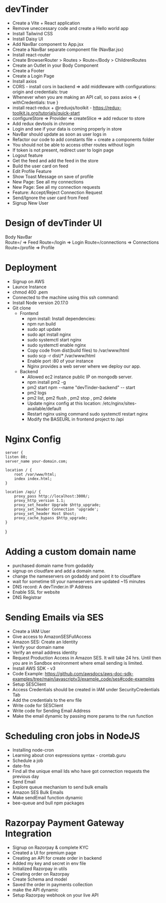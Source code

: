 # devTinder

- Create a Vite + React application
- Remove uneccessary code and create a Hello world app
- Install Tailwind CSS
- Install Daisy UI
- Add NavBar component to App.jsx
- Create a NavBar separate component file (NavBar.jsx)
- Install react-router
- Create BrowserRouter > Routes > Route=/Body > ChildrenRoutes
- Create an Outlet in your Body Component
- Create a Footer
- Create a Login Page
- Install axios
- CORS - install cors in backend => add middleware with configurations: origin and credentials: true
- Whenever when you are making an API call, so pass axios => { withCredentials: true }
- install react-redux + @reduxjs/toolkit - https://redux-toolkit.js.org/tutorials/quick-start
- configureStore => Provider => createSlice => add reducer to store
- Add redux devtools in chrome
- Login and see if your data is coming properly in store
- NavBar should update as soon as user logs in
- Refactor our code to add constants file + create a components folder
- You should not be able to access other routes without login
- If token is not present, redirect user to login page
- Logout feature
- Get the feed and add the feed in the store
- Build the user card on feed
- Edit Profile Feature
- Show Toast Message on save of profile
- New Page: See all my connections
- New Page: See all my connection requests
- Feature: Accept/Reject Connection Request
- Send/Ignore the user card from Feed
- Signup New User

# Design of devTinder UI

Body
NavBar  
 Route=/ => Feed
Route=/login => Login
Route=/connections => Connections
Route=/profile => Profile

# Deployment

- Signup on AWS
- Launce Instance
- chmod 400 <secret>.pem
- Connected to the machine using this ssh command:
- Install Node version 20.17.0
- Git clone
  - Frontend
    - npm install: Install dependencies:
    - npm run build
    - sudo apt update
    - sudo apt install nginx
    - sudo systemctl start nginx
    - sudo systemctl enable nginx
    - Copy code from dist(build files) to /var/www/html
    - sudo scp -r dist/\* /var/www/html
    - Enable port :80 of your instance
    - Nginx provides a web server where we deploy our app.
  - Backend
    - Allowed ec2 instance public IP on mongodb server.
    - npm install pm2 -g
    - pm2 start npm --name "devTinder-backend" -- start
    - pm2 logs
    - pm2 list, pm2 flush <name>, pm2 stop <name>, pm2 delete <name>
    - Update nginx config at this location: /etc/nginx/sites-available/default
    - Restart nginx using command sudo systemctl restart nginx
    - Modify the BASEURL in frontend project to /api

# Nginx Config

    server {
    listen 80;
    server_name your-domain.com;

    location / {
        root /var/www/html;
        index index.html;
    }

    location /api/ {
        proxy_pass http://localhost:3000/;
        proxy_http_version 1.1;
        proxy_set_header Upgrade $http_upgrade;
        proxy_set_header Connection 'upgrade';
        proxy_set_header Host $host;
        proxy_cache_bypass $http_upgrade;
    }

}

# Adding a custom domain name

- purchased domain name from godaddy
- signup on cloudfare and add a domain name.
- change the nameservers on godaddy and point it to cloudflare
- wait for sometime till your nameservers are updated ~15 minutes
- DNS record: A devTinder.in IP Address
- Enable SSL for website
- DNS Registrar

# Sending Emails via SES

- Create a IAM User
- Give access to AmazonSESFullAccess
- Amazon SES: Create an Identity
- Verify your domain name
- Verify an email address identity
- Request Production Access in Amazon SES. It will take 24 hrs. Until then you are in Sandbox environment where email sending is limited.
- Install AWS SDK - v3
- Code Example: https://github.com/awsdocs/aws-doc-sdk-examples/tree/main/javascriptv3/example_code/ses#code-examples
- Setup SESClient
- Access Credentials should be created in IAM under SecurityCredentials Tab
- Add the credentials to the env file
- Write code for SESClient
- Write code for Sending Email Address
- Make the email dynamic by passing more params to the run function

# Scheduling cron jobs in NodeJS

- Installing node-cron
- Learning about cron expressions syntax - crontab.guru
- Schedule a job
- date-fns
- Find all the unique email Ids who have got connection requests the previous day
- Send Email
- Explore queue mechanism to send bulk emails
- Amazon SES Bulk Emails
- Make sendEmail function dynamic
- bee-queue and bull npm packages

# Razorpay Payment Gateway Integration

- Signup on Razorpay & complete KYC
- Created a UI for premium page
- Creating an API for create order in backend
- Added my key and secret in env file
- Initialized Razorpay in utils
- Creating order on Razorpay
- Create Schema and model
- Saved the order in payments collection
- make the API dynamic
- Setup Razorpay webhook on your live API
